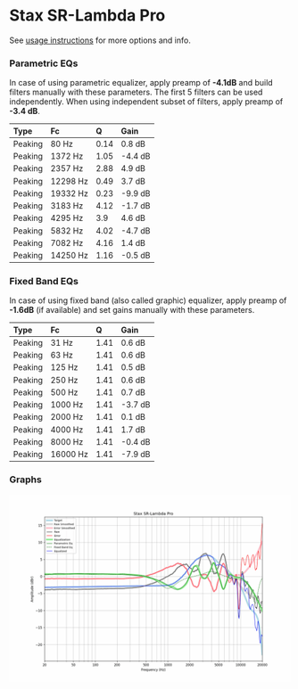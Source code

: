 # Stax SR-Lambda Pro
See [usage instructions](https://github.com/jaakkopasanen/AutoEq#usage) for more options and info.

### Parametric EQs
In case of using parametric equalizer, apply preamp of **-4.1dB** and build filters manually
with these parameters. The first 5 filters can be used independently.
When using independent subset of filters, apply preamp of **-3.4 dB**.

| Type    | Fc       |    Q | Gain    |
|:--------|:---------|:-----|:--------|
| Peaking | 80 Hz    | 0.14 | 0.8 dB  |
| Peaking | 1372 Hz  | 1.05 | -4.4 dB |
| Peaking | 2357 Hz  | 2.88 | 4.9 dB  |
| Peaking | 12298 Hz | 0.49 | 3.7 dB  |
| Peaking | 19332 Hz | 0.23 | -9.9 dB |
| Peaking | 3183 Hz  | 4.12 | -1.7 dB |
| Peaking | 4295 Hz  | 3.9  | 4.6 dB  |
| Peaking | 5832 Hz  | 4.02 | -4.7 dB |
| Peaking | 7082 Hz  | 4.16 | 1.4 dB  |
| Peaking | 14250 Hz | 1.16 | -0.5 dB |

### Fixed Band EQs
In case of using fixed band (also called graphic) equalizer, apply preamp of **-1.6dB**
(if available) and set gains manually with these parameters.

| Type    | Fc       |    Q | Gain    |
|:--------|:---------|:-----|:--------|
| Peaking | 31 Hz    | 1.41 | 0.6 dB  |
| Peaking | 63 Hz    | 1.41 | 0.6 dB  |
| Peaking | 125 Hz   | 1.41 | 0.5 dB  |
| Peaking | 250 Hz   | 1.41 | 0.6 dB  |
| Peaking | 500 Hz   | 1.41 | 0.7 dB  |
| Peaking | 1000 Hz  | 1.41 | -3.7 dB |
| Peaking | 2000 Hz  | 1.41 | 0.1 dB  |
| Peaking | 4000 Hz  | 1.41 | 1.7 dB  |
| Peaking | 8000 Hz  | 1.41 | -0.4 dB |
| Peaking | 16000 Hz | 1.41 | -7.9 dB |

### Graphs
![](./Stax%20SR-Lambda%20Pro.png)